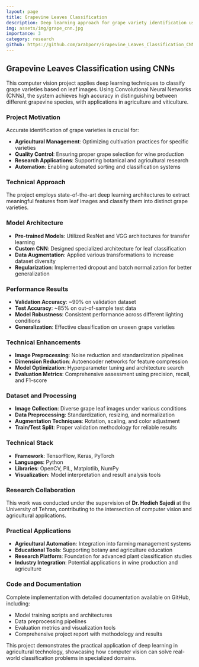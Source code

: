 ```yaml
---
layout: page
title: Grapevine Leaves Classification
description: Deep learning approach for grape variety identification using Convolutional Neural Networks
img: assets/img/grape_cnn.jpg
importance: 3
category: research
github: https://github.com/arabporr/Grapevine_Leaves_Classification_CNN
---
```


## Grapevine Leaves Classification using CNNs

This computer vision project applies deep learning techniques to classify grape varieties based on leaf images. Using Convolutional Neural Networks (CNNs), the system achieves high accuracy in distinguishing between different grapevine species, with applications in agriculture and viticulture.

### Project Motivation

Accurate identification of grape varieties is crucial for:
- **Agricultural Management**: Optimizing cultivation practices for specific varieties
- **Quality Control**: Ensuring proper grape selection for wine production
- **Research Applications**: Supporting botanical and agricultural research
- **Automation**: Enabling automated sorting and classification systems

### Technical Approach

The project employs state-of-the-art deep learning architectures to extract meaningful features from leaf images and classify them into distinct grape varieties.

### Model Architecture

- **Pre-trained Models**: Utilized ResNet and VGG architectures for transfer learning
- **Custom CNN**: Designed specialized architecture for leaf classification
- **Data Augmentation**: Applied various transformations to increase dataset diversity
- **Regularization**: Implemented dropout and batch normalization for better generalization

### Performance Results

- **Validation Accuracy**: ~90% on validation dataset
- **Test Accuracy**: ~85% on out-of-sample test data
- **Model Robustness**: Consistent performance across different lighting conditions
- **Generalization**: Effective classification on unseen grape varieties

### Technical Enhancements

- **Image Preprocessing**: Noise reduction and standardization pipelines
- **Dimension Reduction**: Autoencoder networks for feature compression
- **Model Optimization**: Hyperparameter tuning and architecture search
- **Evaluation Metrics**: Comprehensive assessment using precision, recall, and F1-score

### Dataset and Processing

- **Image Collection**: Diverse grape leaf images under various conditions
- **Data Preprocessing**: Standardization, resizing, and normalization
- **Augmentation Techniques**: Rotation, scaling, and color adjustment
- **Train/Test Split**: Proper validation methodology for reliable results

### Technical Stack

- **Framework**: TensorFlow, Keras, PyTorch
- **Languages**: Python
- **Libraries**: OpenCV, PIL, Matplotlib, NumPy
- **Visualization**: Model interpretation and result analysis tools

### Research Collaboration

This work was conducted under the supervision of **Dr. Hedieh Sajedi** at the University of Tehran, contributing to the intersection of computer vision and agricultural applications.

### Practical Applications

- **Agricultural Automation**: Integration into farming management systems
- **Educational Tools**: Supporting botany and agriculture education
- **Research Platform**: Foundation for advanced plant classification studies
- **Industry Integration**: Potential applications in wine production and agriculture

### Code and Documentation

Complete implementation with detailed documentation available on GitHub, including:
- Model training scripts and architectures
- Data preprocessing pipelines
- Evaluation metrics and visualization tools
- Comprehensive project report with methodology and results

This project demonstrates the practical application of deep learning in agricultural technology, showcasing how computer vision can solve real-world classification problems in specialized domains.

